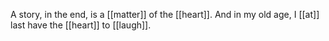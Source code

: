 A story, in the end, is a [[matter]] of the [[heart]]. And in my old age, I [[at]] last have the [[heart]] to [[laugh]].